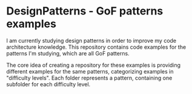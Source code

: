 # DesignPatterns - GoF patterns examples

I am currently studying design patterns in order to improve my code architecture knowledge. This repository contains code examples for the patterns I'm studying, which are all GoF patterns.

The core idea of creating a repository for these examples is providing different examples for the same patterns, categorizing examples in "difficulty levels". Each folder represents a pattern, containing one subfolder for each difficulty level.
